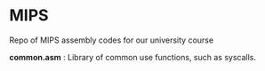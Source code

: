 # MIPS
Repo of MIPS assembly codes for our university course

**common.asm** : Library of common use functions, such as syscalls.
